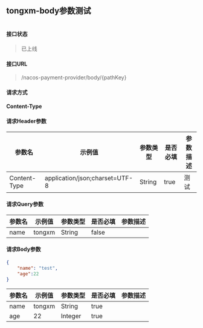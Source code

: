 ## tongxm-body参数测试
```text

```
#### 接口状态
> 已上线

#### 接口URL
> /nacos-payment-provider/body/{pathKey}

#### 请求方式
> 

#### Content-Type
> 

#### 请求Header参数
参数名 | 示例值 | 参数类型 | 是否必填 | 参数描述
--- | --- | --- | --- | ---
Content-Type | application/json;charset=UTF-8 | String | true | 测试

#### 请求Query参数
参数名 | 示例值 | 参数类型 | 是否必填 | 参数描述
--- | --- | --- | --- | ---
name | tongxm | String | false | 

#### 请求Body参数
```json
{
	"name": "test",
	"age":22
}

```

参数名 | 示例值 | 参数类型 | 是否必填 | 参数描述
--- | --- | --- | --- | ---
name | tongxm | String | true | 
age | 22 | Integer | true | 

